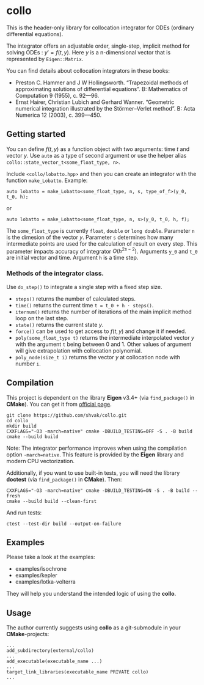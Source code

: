 # collo

This is the header-only library for collocation integrator for ODEs (ordinary differential equations).

The integrator offers an adjustable order, single-step, implicit method for solving ODEs : $y' = f(t, y)$.
Here $y$ is a n-dimensional vector that is represented by `Eigen::Matrix`.

You can find details about collocation integrators in these books:
* Preston C. Hammer and J W Hollingsworth. “Trapezoidal methods of approximating solutions of differential equations”. B: Mathematics of Computation 9 (1955), c. 92—96.
* Ernst Hairer, Christian Lubich and Gerhard Wanner. “Geometric numerical integration illustrated by the Störmer–Verlet method”. B: Acta Numerica 12 (2003), c. 399—450.

## Getting started

You can define $f(t, y)$ as a function object with two arguments: time $t$ and vector $y$.
Use `auto` as a type of second argument or use the helper alias `collo::state_vector_t<some_float_type, n>`.

Include `<collo/lobatto.hpp>` and then you can create an integrator with the function `make_Lobatto`. Example:

    auto lobatto = make_Lobatto<some_float_type, n, s, type_of_f>(y_0, t_0, h);

or

    auto lobatto = make_Lobatto<some_float_type, n, s>(y_0, t_0, h, f);

The `some_float_type` is currently `float`, `double` or `long double`.
Parameter `n` is the dimesion of the vector $y$.
Parameter `s` determines how many intermediate points are used for the calculation of result on every step. This parameter impacts accuracy of integrator $O(h^{2s-2})$.
Arguments `y_0` and `t_0` are initial vector and time. Argument `h` is a time step.

### Methods of the integrator class.

Use `do_step()` to integrate a single step with a fixed step size.

* `steps()` returns the number of calculated steps.
* `time()` returns the current time `t = t_0 + h · steps()`.
* `iternum()` returns the number of iterations of the main implicit method loop on the last step.
* `state()` returns the current state $y$.
* `force()` can be used to get access to $f(t, y)$ and change it if needed.
* `poly(some_float_type t)` returns the intermediate interpolated vector $y$ with the argument `t` being between 0 and 1. Other values of argument will give extrapolation with collocation polynomial.
* `poly_node(size_t i)` returns the vector $y$ at collocation node with number `i`.

## Compilation

This project is dependent on the library **Eigen** v3.4+ (via `find_package()` in **CMake**). You can get it from [official page](https://eigen.tuxfamily.org/index.php?title=Main_Page).

    git clone https://github.com/shvak/collo.git
    cd collo
    mkdir build
    CXXFLAGS="-O3 -march=native" cmake -DBUILD_TESTING=OFF -S . -B build
    cmake --build build

Note: The integrator performance improves when using the compilation option `-march=native`. This feature is provided by the **Eigen** library and modern CPU vectorization.

Additionally, if you want to use built-in tests, you will need the library **doctest** (via `find_package()` in **CMake**). Then:

    CXXFLAGS="-O3 -march=native" cmake -DBUILD_TESTING=ON -S . -B build --fresh
    cmake --build build --clean-first

And run tests:

    ctest --test-dir build --output-on-failure

## Examples

Please take a look at the examples:

* examples/isochrone
* examples/kepler
* examples/lotka-volterra

They will help you understand the intended logic of using the **collo**.

## Usage

The author currently suggests using **collo** as a git-submodule in your **CMake**-projects:

    ...
    add_subdirectory(external/collo)
    ...
    add_executable(executable_name ...)
    ...
    target_link_libraries(executable_name PRIVATE collo)
    ...

